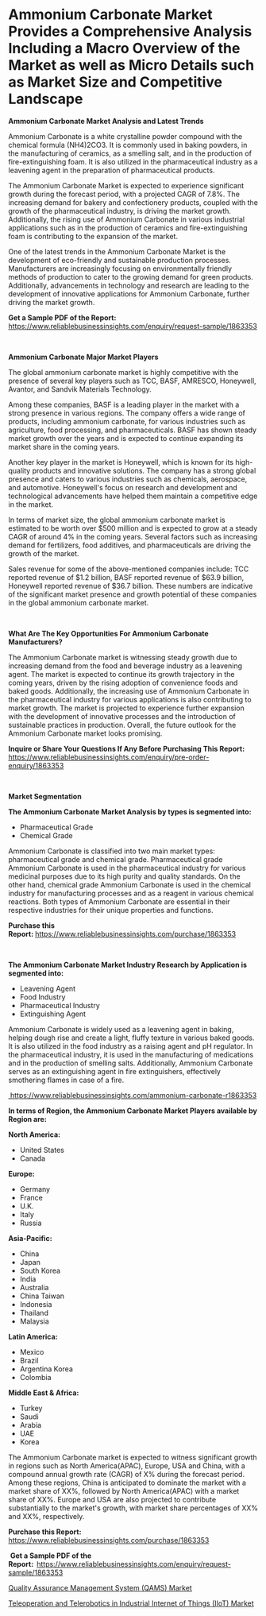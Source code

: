 <p><h1>Ammonium Carbonate Market Provides a Comprehensive Analysis Including a Macro Overview of the Market as well as Micro Details such as Market Size and Competitive Landscape</h1></p><p><strong>Ammonium Carbonate Market Analysis and Latest Trends</strong></p>
<p><p>Ammonium Carbonate is a white crystalline powder compound with the chemical formula (NH4)2CO3. It is commonly used in baking powders, in the manufacturing of ceramics, as a smelling salt, and in the production of fire-extinguishing foam. It is also utilized in the pharmaceutical industry as a leavening agent in the preparation of pharmaceutical products.</p><p>The Ammonium Carbonate Market is expected to experience significant growth during the forecast period, with a projected CAGR of 7.8%. The increasing demand for bakery and confectionery products, coupled with the growth of the pharmaceutical industry, is driving the market growth. Additionally, the rising use of Ammonium Carbonate in various industrial applications such as in the production of ceramics and fire-extinguishing foam is contributing to the expansion of the market.</p><p>One of the latest trends in the Ammonium Carbonate Market is the development of eco-friendly and sustainable production processes. Manufacturers are increasingly focusing on environmentally friendly methods of production to cater to the growing demand for green products. Additionally, advancements in technology and research are leading to the development of innovative applications for Ammonium Carbonate, further driving the market growth.</p></p>
<p><strong>Get a Sample PDF of the Report:&nbsp;</strong> <a href="https://www.reliablebusinessinsights.com/enquiry/request-sample/1863353">https://www.reliablebusinessinsights.com/enquiry/request-sample/1863353</a></p>
<p>&nbsp;</p>
<p><strong>Ammonium Carbonate Major Market Players</strong></p>
<p><p>The global ammonium carbonate market is highly competitive with the presence of several key players such as TCC, BASF, AMRESCO, Honeywell, Avantor, and Sandvik Materials Technology. </p><p>Among these companies, BASF is a leading player in the market with a strong presence in various regions. The company offers a wide range of products, including ammonium carbonate, for various industries such as agriculture, food processing, and pharmaceuticals. BASF has shown steady market growth over the years and is expected to continue expanding its market share in the coming years.</p><p>Another key player in the market is Honeywell, which is known for its high-quality products and innovative solutions. The company has a strong global presence and caters to various industries such as chemicals, aerospace, and automotive. Honeywell's focus on research and development and technological advancements have helped them maintain a competitive edge in the market.</p><p>In terms of market size, the global ammonium carbonate market is estimated to be worth over $500 million and is expected to grow at a steady CAGR of around 4% in the coming years. Several factors such as increasing demand for fertilizers, food additives, and pharmaceuticals are driving the growth of the market.</p><p>Sales revenue for some of the above-mentioned companies include: TCC reported revenue of $1.2 billion, BASF reported revenue of $63.9 billion, Honeywell reported revenue of $36.7 billion. These numbers are indicative of the significant market presence and growth potential of these companies in the global ammonium carbonate market.</p></p>
<p>&nbsp;</p>
<p><strong>What Are The Key Opportunities For Ammonium Carbonate Manufacturers?</strong></p>
<p><p>The Ammonium Carbonate market is witnessing steady growth due to increasing demand from the food and beverage industry as a leavening agent. The market is expected to continue its growth trajectory in the coming years, driven by the rising adoption of convenience foods and baked goods. Additionally, the increasing use of Ammonium Carbonate in the pharmaceutical industry for various applications is also contributing to market growth. The market is projected to experience further expansion with the development of innovative processes and the introduction of sustainable practices in production. Overall, the future outlook for the Ammonium Carbonate market looks promising.</p></p>
<p><strong>Inquire or Share Your Questions If Any Before Purchasing This Report:</strong> <a href="https://www.reliablebusinessinsights.com/enquiry/pre-order-enquiry/1863353">https://www.reliablebusinessinsights.com/enquiry/pre-order-enquiry/1863353</a></p>
<p>&nbsp;</p>
<p><strong>Market Segmentation</strong></p>
<p><strong>The Ammonium Carbonate Market Analysis by types is segmented into:</strong></p>
<p><ul><li>Pharmaceutical Grade</li><li>Chemical Grade</li></ul></p>
<p><p>Ammonium Carbonate is classified into two main market types: pharmaceutical grade and chemical grade. Pharmaceutical grade Ammonium Carbonate is used in the pharmaceutical industry for various medicinal purposes due to its high purity and quality standards. On the other hand, chemical grade Ammonium Carbonate is used in the chemical industry for manufacturing processes and as a reagent in various chemical reactions. Both types of Ammonium Carbonate are essential in their respective industries for their unique properties and functions.</p></p>
<p><strong>Purchase this Report:&nbsp;</strong><a href="https://www.reliablebusinessinsights.com/purchase/1863353">https://www.reliablebusinessinsights.com/purchase/1863353</a></p>
<p>&nbsp;</p>
<p><strong>The Ammonium Carbonate Market Industry Research by Application is segmented into:</strong></p>
<p><ul><li>Leavening Agent</li><li>Food Industry</li><li>Pharmaceutical Industry</li><li>Extinguishing Agent</li></ul></p>
<p><p>Ammonium Carbonate is widely used as a leavening agent in baking, helping dough rise and create a light, fluffy texture in various baked goods. It is also utilized in the food industry as a raising agent and pH regulator. In the pharmaceutical industry, it is used in the manufacturing of medications and in the production of smelling salts. Additionally, Ammonium Carbonate serves as an extinguishing agent in fire extinguishers, effectively smothering flames in case of a fire.</p></p>
<p><a href="https://www.reliablebusinessinsights.com/ammonium-carbonate-r1863353">&nbsp;https://www.reliablebusinessinsights.com/ammonium-carbonate-r1863353</a></p>
<p><strong>In terms of Region, the Ammonium Carbonate Market Players available by Region are:</strong></p>
<p>
    <p> <strong> North America: </strong>
        <ul>
            <li>United States</li>
            <li>Canada</li>
        </ul>
        </p> 
    <p> <strong> Europe: </strong>
        <ul>
            <li>Germany</li>
            <li>France</li>
            <li>U.K.</li>
            <li>Italy</li>
            <li>Russia</li>
        </ul>
        </p> 
    <p> <strong> Asia-Pacific: </strong>
        <ul>
            <li>China</li>
            <li>Japan</li>
            <li>South Korea</li>
            <li>India</li>
            <li>Australia</li>
            <li>China Taiwan</li>
            <li>Indonesia</li>
            <li>Thailand</li>
            <li>Malaysia</li>
        </ul>
        </p> 
    <p> <strong> Latin America: </strong>
        <ul>
            <li>Mexico</li>
            <li>Brazil</li>
            <li>Argentina Korea</li>
            <li>Colombia</li>
        </ul>
        </p> 
    <p> <strong> Middle East & Africa: </strong>
        <ul>
            <li>Turkey</li>
            <li>Saudi</li>
            <li>Arabia</li>
            <li>UAE</li>
            <li>Korea</li>
        </ul>
    </p>
    </p>
<p><p>The Ammonium Carbonate market is expected to witness significant growth in regions such as North America(APAC), Europe, USA and China, with a compound annual growth rate (CAGR) of X% during the forecast period. Among these regions, China is anticipated to dominate the market with a market share of XX%, followed by North America(APAC) with a market share of XX%. Europe and USA are also projected to contribute substantially to the market's growth, with market share percentages of XX% and XX%, respectively.</p></p>
<p><strong>Purchase this Report: </strong><a href="https://www.reliablebusinessinsights.com/purchase/1863353">https://www.reliablebusinessinsights.com/purchase/1863353</a></p>
<p>&nbsp;<strong>Get a Sample PDF of the Report:&nbsp;&nbsp;</strong><a href="https://www.reliablebusinessinsights.com/enquiry/request-sample/1863353">https://www.reliablebusinessinsights.com/enquiry/request-sample/1863353</a></p>
<p><strong></strong></p>
<p><p><a href="https://github.com/FassouRP/Market-Research-Report-List-5/blob/main/quality-assurance-management-system-qams-market.md">Quality Assurance Management System (QAMS) Market</a></p><p><a href="https://github.com/kaiserrayhan25/Market-Research-Report-List-1/blob/main/teleoperation-and-telerobotics-in-industrial-internet-of-things-iiot-market.md">Teleoperation and Telerobotics in Industrial Internet of Things (IIoT) Market</a></p></p>